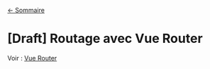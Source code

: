 [← Sommaire](/0-index.md)

# [Draft] Routage avec Vue Router

Voir : [Vue Router](https://router.vuejs.org/)
